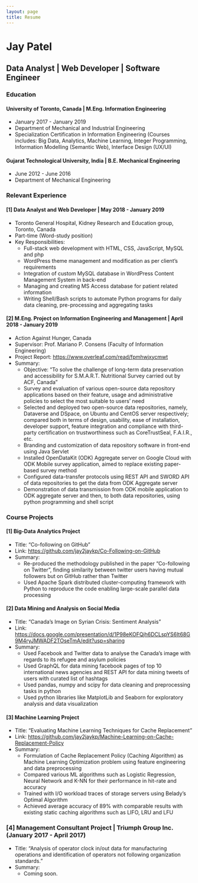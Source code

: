 ```yaml
---
layout: page
title: Resume
---
```


# Jay Patel
## Data Analyst | Web Developer | Software Engineer
### Education

#### University of Toronto, Canada | M.Eng. Information Engineering
- January 2017 - January 2019
- Department of Mechanical and Industrial Engineering 
- Specialization Certification in Information Engineering (Courses includes: Big Data, Analytics, Machine Learning, Integer Programming, Information Modelling (Semantic Web), Interface Design (UX/UI)
<!-- GPA: 3.68 / 4.00 -->

#### Gujarat Technological University, India | B.E. Mechanical Engineering 
- June 2012 - June 2016
- Department of Mechanical Engineering
<!-- GPA: 8.01 / 10.0 -->

### Relevant Experience

#### [1] Data Analyst and Web Developer | May 2018 - January 2019
 - Toronto General Hospital, Kidney Research and Education group, Toronto, Canada
 - Part-time (Word-study position)
 - Key Responsibilities:
    - Full-stack web development with HTML, CSS, JavaScript, MySQL and php
    - WordPress theme management and modification as per client’s requirements
    - Integration of custom MySQL database in WordPress Content Management System in back-end
    - Managing and creating MS Access database for patient related information
    - Writing Shell/Bash scripts to automate Python programs for daily data cleaning, pre-processing and aggregating tasks

#### [2] M.Eng. Project on Information Engineering and Management  | April 2018 - January 2019
 - Action Against Hunger, Canada
 - Supervisor: Prof. Mariano P. Consens (Faculty of Information Engineering)
 - Project Report: https://www.overleaf.com/read/fpmhwjxycmwt 
 - Summary:
    - Objective: “To solve the challenge of long-term data preservation and accessibility for S.M.A.R.T. Nutritional Survey carried out by ACF, Canada”
    - Survey and evaluation of various open-source data repository applications based on their feature, usage and administrative policies to select the most suitable to users’ need
    - Selected and deployed two open-source data repositories, namely, Dataverse and DSpace, on Ubuntu and CentOS server respectively; compared both in terms of design, usability, ease of installation, developer support,  feature integration and compliance with third-party certification on trustworthiness such as CoreTrustSeal, F.A.I.R., etc.
    - Branding and customization of data repository software in front-end using Java Servlet 
    - Installed OpenDataKit (ODK) Aggregate server on Google Cloud with ODK Mobile survey application, aimed to replace existing paper-based survey method
    - Configured data-transfer protocols using REST API and SWORD API of data repositories to get the data from ODK Aggregate server
    - Demonstration of data transmission from ODK mobile application to ODK aggregate server and then, to both data repositories, using python programming and shell script

### Course Projects

#### [1] Big-Data Analytics Project
 - Title: “Co-following on GitHub”
 - Link: https://github.com/jay2jaykp/Co-Following-on-GitHub 
 - Summary:
    - Re-produced the methodology published in the paper “Co-following on Twitter”, finding similarity between twitter users having mutual followers but on GitHub rather than Twitter
    - Used Apache Spark distributed cluster-computing framework with Python to reproduce the code enabling large-scale parallel data processing
  
#### [2] Data Mining and Analysis on Social Media
 - Title: “Canada’s Image on Syrian Crisis: Sentiment Analysis”
 - Link: https://docs.google.com/presentation/d/1P98eKOFQjh6DCLspYS6It68G9M4ryJMWADF2TOseTmA/edit?usp=sharing 
 - Summary:
    - Used Facebook and Twitter data to analyse the Canada’s image with regards to its refugee and asylum policies
    - Used GraphQL for data mining facebook pages of top 10 international news agencies and REST API for data mining tweets of users with curated list of hashtags
    - Used pandas, numpy and scipy for data cleaning and preprocessing tasks in python
    - Used python libraries like MatplotLib and Seaborn for exploratory analysis and data visualization

#### [3] Machine Learning Project
 - Title: “Evaluating Machine Learning Techniques for Cache Replacement”
 - Link: https://github.com/jay2jaykp/Machine-Learning-on-Cache-Replacement-Policy
 - Summary:
    - Formulation of Cache Replacement Policy (Caching Algorithm) as Machine Learning Optimization problem using feature engineering and data preprocessing
    - Compared various ML algorithms such as Logistic Regression, Neural Network and K-NN for their performance in hit-rate and accuracy
    - Trained with I/O workload traces of storage servers using Belady’s Optimal Algorithm
    - Achieved average accuracy of 89% with comparable results with existing static caching algorithms such as LIFO, LRU and LFU

### [4] Management Consultant Project | Triumph Group Inc. (January 2017 - April 2017)
 - Title: “Analysis of operator clock in/out data for manufacturing operations and identification of operators not following organization standards.”
 - Summary:
    - Coming soon.






